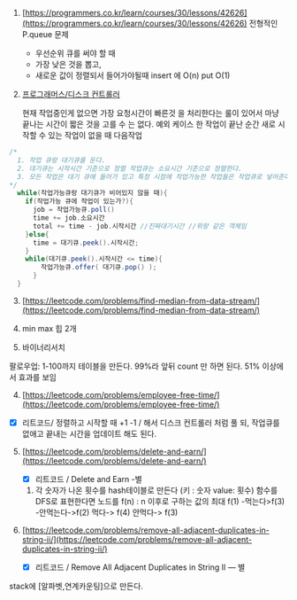 1. [https://programmers.co.kr/learn/courses/30/lessons/42626](https://programmers.co.kr/learn/courses/30/lessons/42626)
   전형적인 P.queue 문제

   - 우선순위 큐를 써야 할 때

   * 가장 낮은 것을 뽑고,
   * 새로운 값이 정렬되서 들어가야될때
     insert 에 O(n)
     put O(1)

2. [프로그래머스/디스크 컨트롤러](https://programmers.co.kr/learn/courses/30/lessons/42627)

   현재 작업중인게 없으면 가장 요청시간이 빠른것 을 처리한다는 룰이 있어서 마냥 끝나는 시간이 짧은 것을 고를 수 는 없다.
   예외 케이스 한 작업이 끝난 순간 새로 시작할 수 있는 작업이 없을 때 다음작업

```java
/*
  1. 작업 큐랑 대기큐를 둔다.
  2. 대기큐는 시작시간 기준으로 정렬 작업큐는 소요시간 기준으로 정렬한다.
  3. 모든 작업은 대기 큐에 들어가 있고 특정 시점에 작업가능한 작업들은 작업큐로 넣어준다.
*/
  while(작업가능큐랑 대기큐가 비어있지 않을 때){
    if(작업가능 큐에 작업이 있는가?){
      job = 작업가능큐.poll()
      time += job.소요시간
      total += time - job.시작시간 //진짜대기시간 //위랑 같은 객체임
    }else{
      time = 대기큐.peek().시작시간;
    }
    while(대기큐.peek().시작시간 <= time){
        작업가능큐.offer( 대기큐.pop() );
      }
  }

```

3. [https://leetcode.com/problems/find-median-from-data-stream/](https://leetcode.com/problems/find-median-from-data-stream/)

1. min max 힙 2개
1. 바이너리서치

팔로우업: 1-100까지 테이블을 만든다.
99%라 앞뒤 count 만 하면 된다. 51% 이상에서 효과를 보임


4. [https://leetcode.com/problems/employee-free-time/](https://leetcode.com/problems/employee-free-time/)

- [x] 리트코드/
      정렬하고 시작할 때 +1 -1 / 해서
      디스크 컨트롤러 처럼 풀 되, 작업큐를 없애고 끝내는 시간을 업데이트 해도 된다.

5. [https://leetcode.com/problems/delete-and-earn/](https://leetcode.com/problems/delete-and-earn/)

   - [x] 리트코드 / Delete and Earn -별

   1. 각 숫자가 나온 횟수를 hash테이블로 만든다
      (키 : 숫자 value: 횟수)
      함수를 DFS로 표현한다면
      노드를 f(n) : n 이후로 구하는 값의 최대
      f(1) -먹는다>f(3) -안먹는다->f(2)
      먹다-> f(4)
      안먹다-> f(3)

6. [https://leetcode.com/problems/remove-all-adjacent-duplicates-in-string-ii/](https://leetcode.com/problems/remove-all-adjacent-duplicates-in-string-ii/)
   - [x] 리트코드 / Remove All Adjacent Duplicates in String II — 별

stack에 [알파벳,연계카운팅]으로 만든다.
